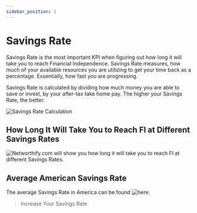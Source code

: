 ```yaml
---
sidebar_position: 1
---
```


# Savings Rate

Savings Rate is the most important KPI when figuring out how long it will take you to reach Financial Independence. Savings Rate measures, how much of your available resources you are utilizing to get your time back as a percentage. Essentially, how fast you are progressing. 

Savings Rate is calculated by dividing how much money you are able to save or invest, by your after-tax take home pay. The higher your Savings Rate, the better.

![Savings Rate Calculation](/img/savingsrt.svg)

## How Long It Will Take You to Reach FI at Different Savings Rates

![Networthify.com](https://networthify.com/calculator/earlyretirement?income=50000&initialBalance=0&expenses=20000&annualPct=5&withdrawalRate=4) will show you how long it will take you to reach FI at different Savings Rates. 

## Average American Savings Rate

The average Savings Rate in America can be found ![here](https://fred.stlouisfed.org/series/PSAVERT).

>Increase Your Savings Rate
